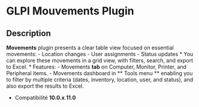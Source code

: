 # GLPI Mouvements Plugin

## Description
**Movements** plugin presents a clear table view focused on essential movements:
         - Location changes
         - User assignments
         - Status updates
    * You can explore these movements in a grid view, with filters, search, and export to Excel.
    * Features:
         - Movements **tab** on Computer, Monitor, Printer, and Peripheral items.
         - Movements dashboard in ** Tools menu ** enabling you to filter by multiple criteria (dates, inventory, location, user, and status), and also export the results to Excel.

- Compatibilité **10.0.x**.**11.0**







